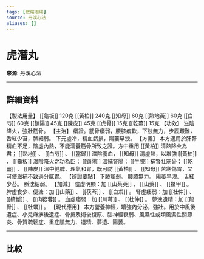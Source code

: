 ```yaml
---
tags: [斂陰潛陽]
source: 丹溪心法
aliases: []
---
```


# 虎潛丸

**來源**: 丹溪心法  

---

## 詳細資料
【製法用量】 [[龜板]] 120克 [[黃柏]] 240克 [[知母]] 60克 [[熟地黃]] 60克 [[白芍]] 60克 [[鎖陽]] 45克 [[陳皮]] 45克 [[虎骨]] 15克 [[乾薑]] 15克
【功效】
滋陰降火，強壯筋骨。
【主治】
痿證。筋骨痿弱，腰膝痠軟，下肢無力，步履艱難，舌紅少苔，脈細弱。
下元虛冷，精血虧損，陽萎早洩。
【方義】
本方適用於肝腎精血不足，陰虛內熱，不能濡養筋骨所致之證。方中重用 [[黃柏]] 清熱降火為君； [[熟地]] 、 [[白芍]] 、 [[當歸]] 滋陰養血， [[知母]] 清虛熱，以增強 [[黃柏]] ， [[龜板]] 滋陰降火之功為臣； [[鎖陽]] 溫補腎陽； [[牛膝]] 補腎壯筋骨； [[乾薑]] 、 [[陳皮]] 溫中健脾、理氣和胃，既可防 [[黃柏]] 、 [[知母]] 苦寒傷胃，又可使滋補不致過分膩胃。
【辨證要點】
下肢痿弱。
腰膝無力。
陽萎早洩。
舌紅少苔。
脈沈細弱。
【加減】
陰虛明顯：加 [[山茱萸]] 、 [[山藥]] 、 [[鱉甲]] 。
脾虛食少、便溏：加 [[山藥]] 、 [[茯苓]] 、 [[白朮]] 。
腎虛痿弱：加 [[杜仲]] 、 [[續斷]] 、 [[肉蓯蓉]] 。
血虛痿弱：加 [[川芎]] 、 [[杜仲]] 。
夢洩遺精：加 [[龍骨]] 、 [[牡蠣]] 。
【現代應用】
本方營養神經，增強內分泌，強壯。用於中風後遺症、小兒麻痹後遺症、骨折及術後復原、腦神經衰弱、風濕性或類風濕性關節炎、骨質疏鬆症、重症肌無力、遺精、夢遺、陽萎。

---

## 比較
